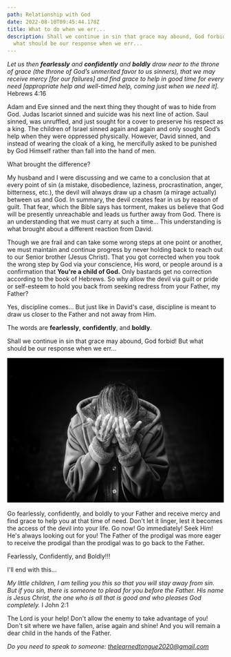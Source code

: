 ```yaml
---
path: Relationship with God
date: 2022-08-10T09:45:44.178Z
title: What to do when we err...
description: Shall we continue in sin that grace may abound, God forbid! But
  what should be our response when we err...
---
```

*Let us then **fearlessly** and **confidently** and **boldly** draw near to the throne of grace (the throne of God’s unmerited favor to us sinners), that we may receive mercy \[for our failures] and find grace to help in good time for every need \[appropriate help and well-timed help, coming just when we need it].* Hebrews 4:16

Adam and Eve sinned and the next thing they thought of was to hide from God. Judas Iscariot sinned and suicide was his next line of action. Saul sinned, was unruffled, and just sought for a cover to preserve his respect as a king. The children of Israel sinned again and again and only sought God’s help when they were oppressed physically. However, David sinned, and instead of wearing the cloak of a king, he mercifully asked to be punished by God Himself rather than fall into the hand of men.

What brought the difference?

My husband and I were discussing and we came to a conclusion that at every point of sin (a mistake, disobedience, laziness, procrastination, anger, bitterness, etc.), the devil will always draw up a chasm (a mirage actually) between us and God. In summary, the devil creates fear in us by reason of guilt. That fear, which the Bible says has torment, makes us believe that God will be presently unreachable and leads us further away from God. There is an understanding that we must carry at such a time... This understanding is what brought about a different reaction from David. 

Though we are frail and can take some wrong steps at one point or another, we must maintain and continue progress by never holding back to reach out to our Senior brother (Jesus Christ). That you got corrected when you took the wrong step by God via your conscience, His word, or people around is a confirmation that **You're a child of God.** Only bastards get no correction according to the book of Hebrews. So why allow the devil via guilt or pride or self-esteem to hold you back from seeking redress from your Father, my Father?

Yes, discipline comes... But just like in David's case, discipline is meant to draw us closer to the Father and not away from Him.

The words are **fearlessly**, **confidently**, and **boldly**.

Shall we continue in sin that grace may abound, God forbid! But what should be our response when we err...

![A man covering his face with his hands.](../assets/danie-franco-zi8-e3qj_rm-unsplash.jpg "Photo credit: unsplash.com")

Go fearlessly, confidently, and boldly to your Father and receive mercy and find grace to help you at that time of need. Don't let it linger, lest it becomes the access of the devil into your life. Go now! Go immediately! Seek Him! He's always looking out for you! The Father of the prodigal was more eager to receive the prodigal than the prodigal was to go back to the Father.

Fearlessly, Confidently, and Boldly!!!

I'll end with this...

*My little children, I am telling you this so that you will stay away from sin. But if you sin, there is someone to plead for you before the Father. His name is Jesus Christ, the one who is all that is good and who pleases God completely.* I John 2:1

The Lord is your help! Don't allow the enemy to take advantage of you! Don't sit where we have fallen, arise again and shine! And you will remain a dear child in the hands of the Father.

*Do you need to speak to someone: thelearnedtongue2020@gmail.com*